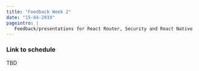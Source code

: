 ```yaml
---
title: "Feedback Week 2"
date: "15-04-2019"
pageintro: | 
   Feedback/presentations for React Router, Security and React Native
---
```


### Link to schedule
TBD